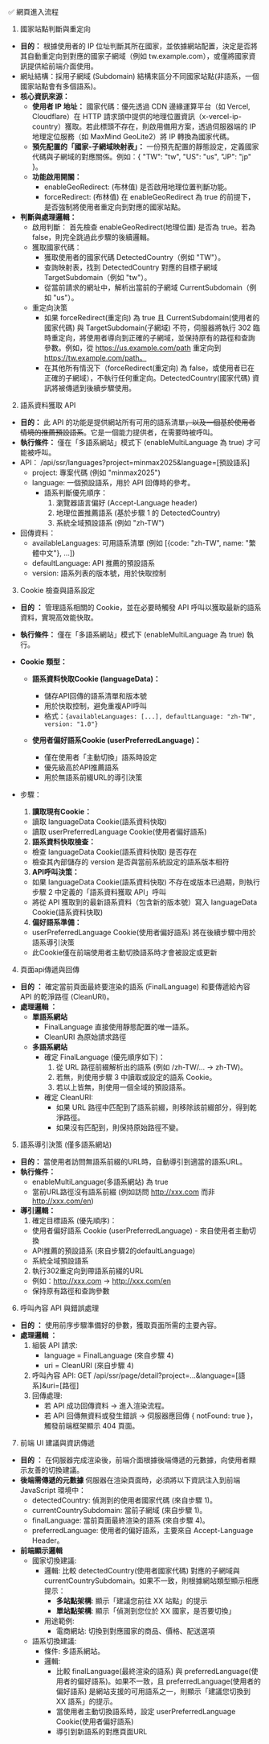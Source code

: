 ✅ 網頁進入流程




1. 國家站點判斷與重定向
* **目的：** 根據使用者的 IP 位址判斷其所在國家，並依據網站配置，決定是否將其自動重定向到對應的國家子網域（例如 tw.example.com），或僅將國家資訊提供給前端介面使用。
* 網址結構：採用子網域 (Subdomain) 結構來區分不同國家站點(非語系，一個國家站點會有多個語系)。
* **核心資訊來源：**
  * **使用者 IP 地址：** 國家代碼：優先透過 CDN 邊緣運算平台（如 Vercel, Cloudflare）在 HTTP 請求頭中提供的地理位置資訊（x-vercel-ip-country）獲取。若此標頭不存在，則啟用備用方案，透過伺服器端的 IP 地理定位服務（如 MaxMind GeoLite2）將 IP 轉換為國家代碼。
  * **預先配置的「國家-子網域映射表」：** 一份預先配置的靜態設定，定義國家代碼與子網域的對應關係。例如：{ "TW": "tw", "US": "us", "JP": "jp" }。
  * **功能啟用開關：** 
    * enableGeoRedirect: (布林值) 是否啟用地理位置判斷功能。 
    * forceRedirect: (布林值) 在 enableGeoRedirect 為 true 的前提下，是否強制將使用者重定向到對應的國家站點。
* **判斷與處理邏輯：**
  * 啟用判斷： 首先檢查 enableGeoRedirect(地理位置) 是否為 true。若為 false，則完全跳過此步驟的後續邏輯。
  * 獲取國家代碼：
    * 獲取使用者的國家代碼 DetectedCountry（例如 "TW"）。
    * 查詢映射表，找到 DetectedCountry 對應的目標子網域 TargetSubdomain（例如 "tw"）。
    * 從當前請求的網址中，解析出當前的子網域 CurrentSubdomain（例如 "us"）。
  * 重定向決策
    * 如果 forceRedirect(重定向) 為 true 且 CurrentSubdomain(使用者的國家代碼) 與 TargetSubdomain(子網域) 不符，伺服器將執行 302 臨時重定向，將使用者導向到正確的子網域，並保持原有的路徑和查詢參數。例如，從 https://us.example.com/path 重定向到 https://tw.example.com/path。
    * 在其他所有情況下（forceRedirect(重定向) 為 false，或使用者已在正確的子網域），不執行任何重定向。DetectedCountry(國家代碼) 資訊將被傳遞到後續步驟使用。

2. 語系資料獲取 API
* **目的：** 此 API 的功能是提供網站所有可用的語系清單~~，以及一個基於使用者情境的推薦預設語系~~。它是一個能力提供者，在需要時被呼叫。
* **執行條件：** 僅在「多語系網站」模式下 (enableMultiLanguage 為 true) 才可能被呼叫。
* API： /api/ssr/languages?project=minmax2025&language=[預設語系]
  * project: 專案代碼 (例如 "minmax2025")
  * language: 一個預設語系，用於 API 回傳時的參考。
      * 語系判斷優先順序：
        1. 瀏覽器語言偏好 (Accept-Language header)
        2. 地理位置推薦語系 (基於步驟 1 的 DetectedCountry)
        3. 系統全域預設語系 (例如 "zh-TW")
* 回傳資料：
    * availableLanguages: 可用語系清單 (例如 [{code: "zh-TW", name: "繁體中文"}, ...])
    * defaultLanguage: API 推薦的預設語系
    * version: 語系列表的版本號，用於快取控制


3. Cookie 檢查與語系設定
* **目的 ：** 管理語系相關的 Cookie，並在必要時觸發 API 呼叫以獲取最新的語系資料，實現高效能快取。
* **執行條件：** 僅在「多語系網站」模式下 (enableMultiLanguage 為 true) 執行。
* **Cookie 類型：**
  * **語系資料快取Cookie (languageData)：**
    * 儲存API回傳的語系清單和版本號
    * 用於快取控制，避免重複API呼叫
    * 格式：`{availableLanguages: [...], defaultLanguage: "zh-TW", version: "1.0"}`

  * **使用者偏好語系Cookie (userPreferredLanguage)：**
    * 僅在使用者「主動切換」語系時設定
    * 優先級高於API推薦語系
    * 用於無語系前綴URL的導引決策
* 步驟：
  1. **讀取現有Cookie：**
    * 讀取 languageData Cookie(語系資料快取)
    * 讀取 userPreferredLanguage Cookie(使用者偏好語系)

  2. **語系資料快取檢查：**
    * 檢查 languageData Cookie(語系資料快取) 是否存在
    * 檢查其內部儲存的 version 是否與當前系統設定的語系版本相符

  3. **API呼叫決策：**
    * 如果 languageData Cookie(語系資料快取) 不存在或版本已過期，則執行步驟 2 中定義的「語系資料獲取 API」呼叫
    * 將從 API 獲取到的最新語系資料（包含新的版本號）寫入 languageData Cookie(語系資料快取)

  4. **偏好語系準備：**
    * userPreferredLanguage Cookie(使用者偏好語系) 將在後續步驟中用於語系導引決策
    * 此Cookie僅在前端使用者主動切換語系時才會被設定或更新

4. 頁面api傳遞與回傳
* **目的 ：** 確定當前頁面最終要渲染的語系 (FinalLanguage) 和要傳遞給內容 API 的乾淨路徑 (CleanURI)。
* **處理邏輯 ：**
  * **單語系網站**
    * FinalLanguage 直接使用靜態配置的唯一語系。
    * CleanURI 為原始請求路徑
  * **多語系網站**
    * 確定 FinalLanguage (優先順序如下)：
      1. 從 URL 路徑前綴解析出的語系 (例如 /zh-TW/... → zh-TW)。
      2. 若無，則使用步驟 3 中讀取或設定的語系 Cookie。
      3. 若以上皆無，則使用一個全域的預設語系。
    * 確定 CleanURI:
      * 如果 URL 路徑中匹配到了語系前綴，則移除該前綴部分，得到乾淨路徑。
      * 如果沒有匹配到，則保持原始路徑不變。

5. 語系導引決策 (僅多語系網站)
* **目的：** 當使用者訪問無語系前綴的URL時，自動導引到適當的語系URL。
* **執行條件：**
  * enableMultiLanguage(多語系網站) 為 true
  * 當前URL路徑沒有語系前綴 (例如訪問 http://xxx.com 而非 http://xxx.com/en)
* **導引邏輯：**
  1. 確定目標語系 (優先順序)：
    * 使用者偏好語系 Cookie (userPreferredLanguage) - 來自使用者主動切換
    * API推薦的預設語系 (來自步驟2的defaultLanguage)
    * 系統全域預設語系
  2. 執行302重定向到帶語系前綴的URL
    * 例如：http://xxx.com → http://xxx.com/en
    * 保持原有路徑和查詢參數

6. 呼叫內容 API 與錯誤處理
* **目的 ：** 使用前序步驟準備好的參數，獲取頁面所需的主要內容。
* **處理邏輯 ：**
  1. 組裝 API 請求:
     * language = FinalLanguage (來自步驟 4)
     * uri = CleanURI (來自步驟 4)
  2. 呼叫內容 API: GET /api/ssr/page/detail?project=...&language=[語系]&uri=[路徑]
  3. 回傳處理:
     * 若 API 成功回傳資料 → 進入渲染流程。
     * 若 API 回傳無資料或發生錯誤 → 伺服器應回傳 { notFound: true }，觸發前端框架顯示 404 頁面。

7. 前端 UI 建議與資訊傳遞
* **目的 ：** 在伺服器完成渲染後，前端介面根據後端傳遞的元數據，向使用者顯示友善的切換建議。
* **後端需傳遞的元數據**
  伺服器在渲染頁面時，必須將以下資訊注入到前端 JavaScript 環境中：
  * detectedCountry: 偵測到的使用者國家代碼 (來自步驟 1)。 
  * currentCountrySubdomain: 當前子網域 (來自步驟 1)。 
  * finalLanguage: 當前頁面最終渲染的語系 (來自步驟 4)。 
  * preferredLanguage: 使用者的偏好語系，主要來自 Accept-Language Header。
* **前端顯示邏輯**
  * 國家切換建議:
    * 邏輯: 比較 detectedCountry(使用者國家代碼) 對應的子網域與 currentCountrySubdomain。如果不一致，則根據網站類型顯示相應提示：
      * **多站點架構**: 顯示「建議您前往 XX 站點」的提示
      * **單站點架構**: 顯示「偵測到您位於 XX 國家，是否要切換」
    * 用途範例:
      * 電商網站: 切換到對應國家的商品、價格、配送選項
  * 語系切換建議:
    * 條件: 多語系網站。
    * 邏輯: 
      * 比較 finalLanguage(最終渲染的語系) 與 preferredLanguage(使用者的偏好語系)。如果不一致，且 preferredLanguage(使用者的偏好語系) 是網站支援的可用語系之一，則顯示「建議您切換到 XX 語系」的提示。
      * 當使用者主動切換語系時，設定 userPreferredLanguage Cookie(使用者偏好語系)
      * 導引到新語系的對應頁面URL
